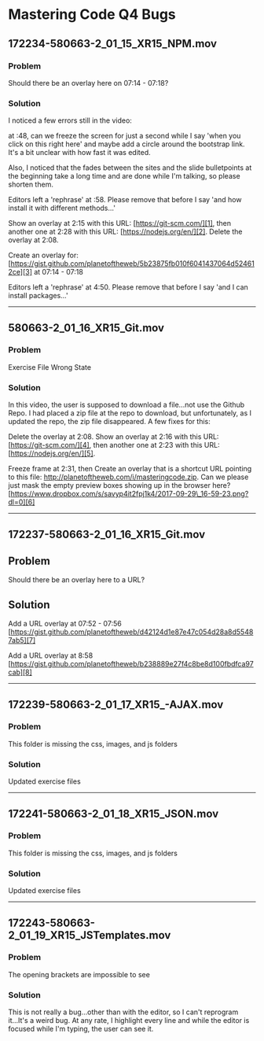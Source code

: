 # Mastering Code Q4 Bugs

## 172234-580663-2\_01\_15\_XR15\_NPM.mov
### Problem
Should there be an overlay here on 07:14 - 07:18?
### Solution
I noticed a few errors still in the video:

at :48, can we freeze the screen for just a second while I say 'when you click on this right here' and maybe add a circle around the bootstrap link. It's a bit unclear with how fast it was edited.

Also, I noticed that the fades between the sites and the slide bulletpoints at the beginning take a long time and are done while I'm talking, so please shorten them.

Editors left a 'rephrase' at :58. Please remove that before I say 'and how install it with different methods...'

Show an overlay at 2:15 with this URL: [https://git-scm.com/][1], then another one at 2:28 with this URL: [https://nodejs.org/en/][2]. Delete the overlay at 2:08.

Create an overlay for: [https://gist.github.com/planetoftheweb/5b23875fb010f6041437064d524612ce][3] at 07:14 - 07:18

Editors left a 'rephrase' at 4:50. Please remove that before I say 'and I can install packages...'

---

## 580663-2\_01\_16\_XR15\_Git.mov

### Problem
Exercise File Wrong State

### Solution
In this video, the user is supposed to download a file...not use the Github Repo. I had placed a zip file at the repo to download, but unfortunately, as I updated the repo, the zip file disappeared. A few fixes for this:

Delete the overlay at 2:08.
Show an overlay at 2:16 with this URL: [https://git-scm.com/][4], then another one at 2:23 with this URL: [https://nodejs.org/en/][5].

Freeze frame at 2:31, then Create an overlay that is a shortcut URL pointing to this file: http://planetoftheweb.com/i/masteringcode.zip. Can we please just mask the empty preview boxes showing up in the browser here? [https://www.dropbox.com/s/savyp4it2fpj1k4/2017-09-29\_16-59-23.png?dl=0][6]

---

## 172237-580663-2\_01\_16\_XR15\_Git.mov
## Problem
Should there be an overlay here to a URL?

## Solution
Add a URL overlay at 07:52 - 07:56
[https://gist.github.com/planetoftheweb/d42124d1e87e47c054d28a8d55487ab5][7]

Add a URL overlay at 8:58 [https://gist.github.com/planetoftheweb/b238889e27f4c8be8d100fbdfca97cab][8]

---

## 172239-580663-2\_01\_17\_XR15\_-AJAX.mov
### Problem
This folder is missing the css, images, and js folders
### Solution
Updated exercise files

---

## 172241-580663-2\_01\_18\_XR15\_JSON.mov
### Problem
This folder is missing the css, images, and js folders
### Solution
Updated exercise files

---

## 172243-580663-2\_01\_19\_XR15\_JSTemplates.mov
### Problem
The opening brackets are impossible to see

### Solution
This is not really a bug...other than with the editor, so I can't reprogram it...It's a weird bug. At any rate, I highlight every line and while the editor is focused while I'm typing, the user can see it.

[1]:	https://git-scm.com/
[2]:	https://nodejs.org/en/
[3]:	https://gist.github.com/planetoftheweb/5b23875fb010f6041437064d524612ce
[4]:	https://git-scm.com/
[5]:	https://nodejs.org/en/
[6]:	https://www.dropbox.com/s/savyp4it2fpj1k4/2017-09-29_16-59-23.png?dl=0
[7]:	https://gist.github.com/planetoftheweb/d42124d1e87e47c054d28a8d55487ab5
[8]:	https://gist.github.com/planetoftheweb/b238889e27f4c8be8d100fbdfca97cab